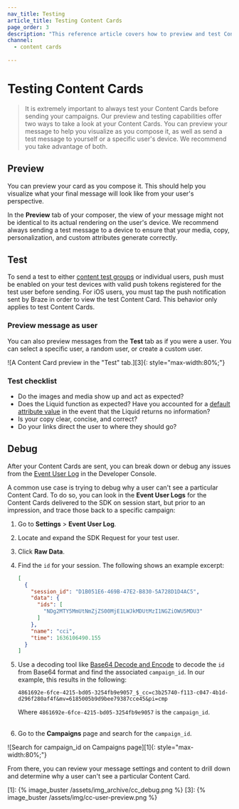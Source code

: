 ```yaml
---
nav_title: Testing
article_title: Testing Content Cards
page_order: 3
description: "This reference article covers how to preview and test Content Cards, as well as some best practices."
channel:
  - content cards
  
---
```


# Testing Content Cards

> It is extremely important to always test your Content Cards before sending your campaigns. Our preview and testing capabilities offer two ways to take a look at your Content Cards. You can preview your message to help you visualize as you compose it, as well as send a test message to yourself or a specific user's device. We recommend you take advantage of both.

## Preview

You can preview your card as you compose it. This should help you visualize what your final message will look like from your user's perspective.

In the **Preview** tab of your composer, the view of your message might not be identical to its actual rendering on the user's device. We recommend always sending a test message to a device to ensure that your media, copy, personalization, and custom attributes generate correctly.

## Test

To send a test to either [content test groups]({{site.baseurl}}/user_guide/administrative/app_settings/developer_console/internal_groups_tab/#content-test-groups) or individual users, push must be enabled on your test devices with valid push tokens registered for the test user before sending. For iOS users, you must tap the push notification sent by Braze in order to view the test Content Card. This behavior only applies to test Content Cards.

### Preview message as user

You can also preview messages from the **Test** tab as if you were a user. You can select a specific user, a random user, or create a custom user.

![A Content Card preview in the "Test" tab.][3]{: style="max-width:80%;"}

### Test checklist

- Do the images and media show up and act as expected?
- Does the Liquid function as expected? Have you accounted for a [default attribute value]({{site.baseurl}}/user_guide/personalization_and_dynamic_content/liquid/conditional_logic/#accounting-for-null-attribute-values) in the event that the Liquid returns no information?
- Is your copy clear, concise, and correct?
- Do your links direct the user to where they should go?

## Debug

After your Content Cards are sent, you can break down or debug any issues from the [Event User Log]({{site.baseurl}}/user_guide/administrative/app_settings/event_user_log_tab/) in the Developer Console. 

A common use case is trying to debug why a user can't see a particular Content Card. To do so, you can look in the **Event User Logs** for the Content Cards delivered to the SDK on session start, but prior to an impression, and trace those back to a specific campaign:

1. Go to **Settings** > **Event User Log**.
2. Locate and expand the SDK Request for your test user.
3. Click **Raw Data**.
4. Find the `id` for your session. The following shows an example excerpt:

    ```json
    [
      {
        "session_id": "D1B051E6-469B-47E2-B830-5A728D1D4AC5",
        "data": {
          "ids": [
            "NDg2MTY5MmUtNmZjZS00MjE1LWJkMDUtMzI1NGZiOWU5MDU3"
          ]
        },
        "name": "cci",
        "time": 1636106490.155
      }
    ]
    ```

5. Use a decoding tool like [Base64 Decode and Encode](https://www.base64decode.org/) to decode the `id` from Base64 format and find the associated `campaign_id`. In our example, this results in the following:

    ```
    4861692e-6fce-4215-bd05-3254fb9e9057_$_cc=c3b25740-f113-c047-4b1d-d296f280af4f&mv=6185005b9d9bee79387cce45&pi=cmp
    ```

    Where `4861692e-6fce-4215-bd05-3254fb9e9057` is the `campaign_id`.<br><br>

6. Go to the **Campaigns** page and search for the `campaign_id`.

![Search for campaign_id on Campaigns page][1]{: style="max-width:80%;"}

From there, you can review your message settings and content to drill down and determine why a user can't see a particular Content Card.

[1]: {% image_buster /assets/img_archive/cc_debug.png %}
[3]: {% image_buster /assets/img/cc-user-preview.png %}
